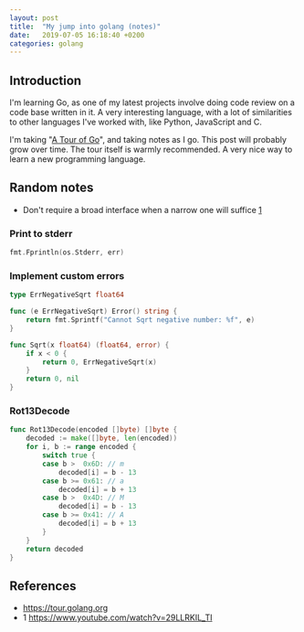 ```yaml
---
layout: post
title:  "My jump into golang (notes)"
date:   2019-07-05 16:18:40 +0200
categories: golang
---
```


## Introduction

I'm learning Go, as one of my latest projects involve doing code review on a
code base written in it. A very interesting language, with a lot of similarities
to other languages I've worked with, like Python, JavaScript and C.

I'm taking "[A Tour of Go][tour]", and taking notes as I go. This post will probably
grow over time. The tour itself is warmly recommended. A very nice way to
learn a new programming language.

## Random notes

- Don't require a broad interface when a narrow one will suffice [1][]

### Print to stderr

```go
fmt.Fprintln(os.Stderr, err)
```

### Implement custom errors

```go
type ErrNegativeSqrt float64

func (e ErrNegativeSqrt) Error() string {
    return fmt.Sprintf("Cannot Sqrt negative number: %f", e)
}

func Sqrt(x float64) (float64, error) {
    if x < 0 {
        return 0, ErrNegativeSqrt(x)
    }
    return 0, nil
}
```

### Rot13Decode

```go
func Rot13Decode(encoded []byte) []byte {
    decoded := make([]byte, len(encoded))
    for i, b := range encoded {
        switch true {
        case b >  0x6D: // m
            decoded[i] = b - 13
        case b >= 0x61: // a
            decoded[i] = b + 13
        case b >  0x4D: // M
            decoded[i] = b - 13
        case b >= 0x41: // A
            decoded[i] = b + 13
        }
    }
    return decoded
}
```

## References
- <https://tour.golang.org>
- 1 <https://www.youtube.com/watch?v=29LLRKIL_TI>

[tour]: https://tour.golang.org
[1]: https://www.youtube.com/watch?v=29LLRKIL_TI
